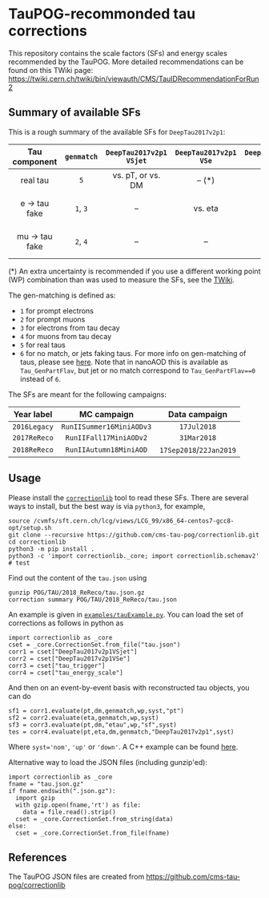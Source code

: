 # TauPOG-recommonded tau corrections

This repository contains the scale factors (SFs) and energy scales recommended by the TauPOG.
More detailed recommendations can be found on this TWiki page: https://twiki.cern.ch/twiki/bin/viewauth/CMS/TauIDRecommendationForRun2


## Summary of available SFs

This is a rough summary of the available SFs for `DeepTau2017v2p1`:

| Tau component  | `genmatch`  | `DeepTau2017v2p1` `VSjet`  | `DeepTau2017v2p1` `VSe`  | `DeepTau2017v2p1` `VSmu`  | energy scale   |
|:--------------:|:-----------:|:--------------------------:|:------------------------:|:-------------------------:|:--------------:|
| real tau       | `5`         | vs. pT, or vs. DM          | – (*)                    | – (*)                     | vs. DM         |
| e -> tau fake  | `1`, `3`    | –                          | vs. eta                  | –                         | vs. DM and eta |
| mu -> tau fake | `2`, `4`    | –                          | –                        | vs. eta                   | – (±1% unc.)   |

(*) An extra uncertainty is recommended if you use a different working point (WP) combination than was used to measure the SFs,
see the [TWiki](https://twiki.cern.ch/twiki/bin/viewauth/CMS/TauIDRecommendationForRun2).

The gen-matching is defined as:
* `1` for prompt electrons
* `2` for prompt muons
* `3` for electrons from tau decay
* `4` for muons from tau decay
* `5` for real taus
* `6` for no match, or jets faking taus.
For more info on gen-matching of taus, please see [here](https://twiki.cern.ch/twiki/bin/viewauth/CMS/HiggsToTauTauWorking2016#MC_Matching).
Note that in nanoAOD this is available as `Tau_GenPartFlav`, but jet or no match correspond to `Tau_GenPartFlav==0` instead of `6`.

The SFs are meant for the following campaigns:

| Year label   | MC campaign              | Data campaign           |
|:------------:|:------------------------:| :----------------------:|
| `2016Legacy` | `RunIISummer16MiniAODv3` | `17Jul2018`             |
| `2017ReReco` | `RunIIFall17MiniAODv2`   | `31Mar2018`             |
| `2018ReReco` | `RunIIAutumn18MiniAOD`   | `17Sep2018`/`22Jan2019` |


## Usage

Please install the [`correctionlib`](https://github.com/cms-nanoAOD/correctionlib) tool to read these SFs.
There are several ways to install, but the best way is via `python3`, for example,
```
source /cvmfs/sft.cern.ch/lcg/views/LCG_99/x86_64-centos7-gcc8-opt/setup.sh
git clone --recursive https://github.com/cms-tau-pog/correctionlib.git
cd correctionlib
python3 -m pip install .
python3 -c 'import correctionlib._core; import correctionlib.schemav2' # test
```
Find out the content of the `tau.json` using
```
gunzip POG/TAU/2018_ReReco/tau.json.gz
correction summary POG/TAU/2018_ReReco/tau.json
```
An example is given in [`examples/tauExample.py`](../../examples/tauExample.py).
You can load the set of corrections as follows in python as
```
import correctionlib as _core
cset = _core.CorrectionSet.from_file("tau.json")
corr1 = cset["DeepTau2017v2p1VSjet"]
corr2 = cset["DeepTau2017v2p1VSe"]
corr3 = cset["tau_trigger"]
corr4 = cset["tau_energy_scale"]
```
And then on an event-by-event basis with reconstructed tau objects, you can do
```
sf1 = corr1.evaluate(pt,dm,genmatch,wp,syst,"pt")
sf2 = corr2.evaluate(eta,genmatch,wp,syst)
sf3 = corr3.evaluate(pt,dm,"etau",wp,"sf",syst)
tes = corr4.evaluate(pt,eta,dm,genmatch,"DeepTau2017v2p1",syst)
```
Where `syst='nom'`, `'up'` or  `'down'`.
A C++ example can be found [here](https://github.com/cms-nanoAOD/correctionlib/blob/master/src/demo.cc).

Alternative way to load the JSON files (including gunzip'ed):
```
import correctionlib as _core
fname = "tau.json.gz"
if fname.endswith(".json.gz"):
  import gzip
  with gzip.open(fname,'rt') as file:
    data = file.read().strip()
  cset = _core.CorrectionSet.from_string(data)
else:
  cset = _core.CorrectionSet.from_file(fname)
```


## References

The TauPOG JSON files are created from https://github.com/cms-tau-pog/correctionlib
